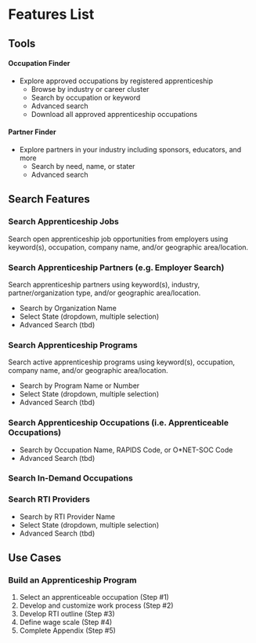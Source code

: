 # Features List 

## Tools 
#### Occupation Finder
- Explore approved occupations by registered apprenticeship
    - Browse by industry or career cluster 
    - Search by occupation or keyword
    - Advanced search 
    - Download all approved apprenticeship occupations 
#### Partner Finder
- Explore partners in your industry including sponsors, educators, and more
    - Search by need, name, or stater
    - Advanced search  

## Search Features 
### Search Apprenticeship Jobs 
Search open apprenticeship job opportunities from employers using keyword(s), occupation, company name, and/or geographic area/location. 

### Search Apprenticeship Partners (e.g. Employer Search)
Search apprenticeship partners using keyword(s), industry, partner/organization type, and/or geographic area/location. 

* Search by Organization Name
* Select State (dropdown, multiple selection)
* Advanced Search (tbd)

### Search Apprenticeship Programs
Search active apprenticeship programs using keyword(s), occupation, company name, and/or geographic area/location. 

* Search by Program Name or Number
* Select State (dropdown, multiple selection)
* Advanced Search (tbd)

### Search Apprenticeship Occupations (i.e. Apprenticeable Occupations)
* Search by Occupation Name, RAPIDS Code, or O*NET-SOC Code 
* Advanced Search (tbd)

### Search In-Demand Occupations

### Search RTI Providers 
* Search by RTI Provider Name
* Select State (dropdown, multiple selection)
* Advanced Search (tbd)

## Use Cases 
### Build an Apprenticeship Program
1. Select an apprenticeable occupation (Step #1)
2. Develop and customize work process (Step #2)
3. Develop RTI outline (Step #3)
4. Define wage scale (Step #4)
5. Complete Appendix (Step #5)
